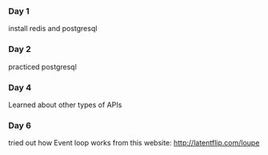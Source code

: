 ### Day 1

install redis and postgresql

### Day 2

practiced postgresql

### Day 4

Learned about other types of APIs

### Day 6

tried out how Event loop works from this website: http://latentflip.com/loupe
